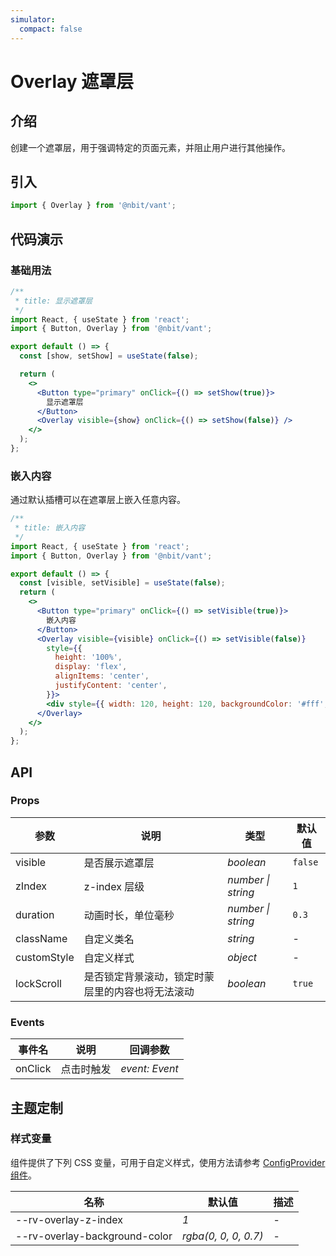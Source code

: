 ```yaml
---
simulator:
  compact: false
---
```


# Overlay 遮罩层

## 介绍

创建一个遮罩层，用于强调特定的页面元素，并阻止用户进行其他操作。

## 引入

```js
import { Overlay } from '@nbit/vant';
```

## 代码演示

### 基础用法

```jsx
/**
 * title: 显示遮罩层
 */
import React, { useState } from 'react';
import { Button, Overlay } from '@nbit/vant';

export default () => {
  const [show, setShow] = useState(false);

  return (
    <>
      <Button type="primary" onClick={() => setShow(true)}>
        显示遮罩层
      </Button>
      <Overlay visible={show} onClick={() => setShow(false)} />
    </>
  );
};
```

### 嵌入内容

通过默认插槽可以在遮罩层上嵌入任意内容。

```jsx
/**
 * title: 嵌入内容
 */
import React, { useState } from 'react';
import { Button, Overlay } from '@nbit/vant';

export default () => {
  const [visible, setVisible] = useState(false);
  return (
    <>
      <Button type="primary" onClick={() => setVisible(true)}>
        嵌入内容
      </Button>
      <Overlay visible={visible} onClick={() => setVisible(false)}
        style={{
          height: '100%',
          display: 'flex',
          alignItems: 'center',
          justifyContent: 'center',
        }}>
        <div style={{ width: 120, height: 120, backgroundColor: '#fff', borderRadius: 4 }} />
      </Overlay>
    </>
  );
};
```

## API

### Props

| 参数 | 说明 | 类型 | 默认值 |
| --- | --- | --- | --- |
| visible | 是否展示遮罩层 | _boolean_ | `false` |
| zIndex | z-index 层级 | _number \| string_ | `1` |
| duration | 动画时长，单位毫秒 | _number \| string_ | `0.3` |
| className | 自定义类名 | _string_ | - |
| customStyle | 自定义样式 | _object_ | - |
| lockScroll | 是否锁定背景滚动，锁定时蒙层里的内容也将无法滚动 | _boolean_ | `true` |

### Events

| 事件名  | 说明       | 回调参数       |
| ------- | ---------- | -------------- |
| onClick | 点击时触发 | _event: Event_ |

## 主题定制

### 样式变量

组件提供了下列 CSS 变量，可用于自定义样式，使用方法请参考 [ConfigProvider 组件](/components/config-provider)。

| 名称                          | 默认值               | 描述 |
| ----------------------------- | -------------------- | ---- |
| --rv-overlay-z-index          | _1_                  | -    |
| --rv-overlay-background-color | _rgba(0, 0, 0, 0.7)_ | -    |
